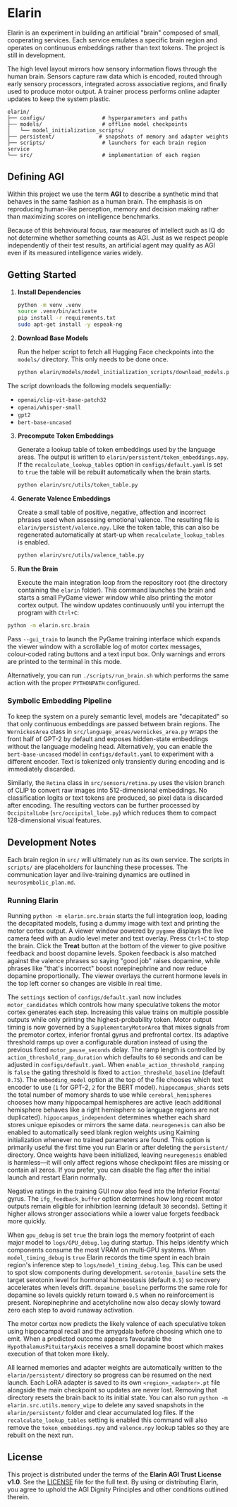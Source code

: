 # Elarin

Elarin is an experiment in building an artificial "brain" composed of small,
cooperating services. Each service emulates a specific brain region and operates
on continuous embeddings rather than text tokens. The project is still in development.

The high level layout mirrors how sensory information flows through the human
brain. Sensors capture raw data which is encoded, routed through early sensory
processors, integrated across associative regions, and finally used to produce
motor output. A trainer process performs online adapter updates to keep the
system plastic.

```
elarin/
├── configs/                  # hyperparameters and paths
├── models/                   # offline model checkpoints
│   └── model_initialization_scripts/
├── persistent/              # snapshots of memory and adapter weights
├── scripts/                  # launchers for each brain region service
└── src/                      # implementation of each region
```

## Defining AGI

Within this project we use the term **AGI** to describe a synthetic mind that
behaves in the same fashion as a human brain. The emphasis is on reproducing
human-like perception, memory and decision making rather than maximizing scores
on intelligence benchmarks.

Because of this behavioural focus, raw measures of intellect such as IQ do not
determine whether something counts as AGI. Just as we respect people
independently of their test results, an artificial agent may qualify as AGI
even if its measured intelligence varies widely.

## Getting Started

1. **Install Dependencies**

   ```bash
   python -m venv .venv
   source .venv/bin/activate
   pip install -r requirements.txt
   sudo apt-get install -y espeak-ng
   ```

2. **Download Base Models**

   Run the helper script to fetch all Hugging Face checkpoints into the
   `models/` directory. This only needs to be done once.

   ```bash
   python elarin/models/model_initialization_scripts/download_models.py
   ```

The script downloads the following models sequentially:

   - `openai/clip-vit-base-patch32`
   - `openai/whisper-small`
   - `gpt2`
   - `bert-base-uncased`

3. **Precompute Token Embeddings**

   Generate a lookup table of token embeddings used by the language areas. The
   output is written to ``elarin/persistent/token_embeddings.npy``.  If the
   ``recalculate_lookup_tables`` option in ``configs/default.yaml`` is set to
   ``true`` the table will be rebuilt automatically when the brain starts.

   ```bash
   python elarin/src/utils/token_table.py
   ```

4. **Generate Valence Embeddings**

   Create a small table of positive, negative, affection and incorrect phrases
   used when assessing emotional valence. The resulting file is
   ``elarin/persistent/valence.npy``.  Like the token table, this can also be
   regenerated automatically at start-up when
   ``recalculate_lookup_tables`` is enabled.

   ```bash
   python elarin/src/utils/valence_table.py
   ```

5. **Run the Brain**

   Execute the main integration loop from the repository root (the
   directory containing the ``elarin`` folder). This command launches
   the brain and starts a small PyGame viewer window while also printing
   the motor cortex output.  The window updates continuously until you
   interrupt the program with ``Ctrl+C``:

  ```bash
  python -m elarin.src.brain
  ```

  Pass ``--gui_train`` to launch the PyGame training interface which expands
  the viewer window with a scrollable log of motor cortex messages,
  colour‑coded rating buttons and a text input box. Only warnings
  and errors are printed to the terminal in this mode.

   Alternatively, you can run `./scripts/run_brain.sh` which performs the
   same action with the proper `PYTHONPATH` configured.

### Symbolic Embedding Pipeline

To keep the system on a purely semantic level, models are "decapitated"
so that only continuous embeddings are passed between brain regions. The
`WernickesArea` class in `src/language_areas/wernickes_area.py` wraps the
front half of GPT-2 by default and exposes hidden-state embeddings without the
language modeling head.  Alternatively, you can enable the
`bert-base-uncased` model in `configs/default.yaml` to
experiment with a different encoder. Text is tokenized only transiently
during encoding and is immediately discarded.

Similarly, the `Retina` class in `src/sensors/retina.py` uses the vision
branch of CLIP to convert raw images into 512-dimensional embeddings. No
classification logits or text tokens are produced, so pixel data is
discarded after encoding. The resulting vectors can be further processed
by `OccipitalLobe` (`src/occipital_lobe.py`) which reduces them to
compact 128-dimensional visual features.

## Development Notes

Each brain region in `src/` will ultimately run as its own service. The scripts
in `scripts/` are placeholders for launching these processes. The
communication layer and live-training dynamics are
outlined in `neurosymbolic_plan.md`.

### Running Elarin

Running ``python -m elarin.src.brain`` starts the full integration
loop, loading the decapitated models, fusing a dummy image with text and
printing the motor cortex output. A viewer window powered by ``pygame``
displays the live camera feed with an audio level meter and text overlay.
Press ``Ctrl+C`` to stop the brain.
Click the **Treat** button at the bottom of the viewer to give positive feedback
and boost dopamine levels. Spoken feedback is also matched against the valence
phrases so saying "good job" raises dopamine, while phrases like "that's
incorrect" boost norepinephrine and now reduce dopamine proportionally. The
viewer overlays the current hormone levels in the top left corner so changes are
visible in real time.

The ``settings`` section of ``configs/default.yaml`` now includes
``motor_candidates`` which controls how many speculative tokens the motor
cortex generates each step. Increasing this value trains on multiple
possible outputs while only printing the highest-probability token.
Motor output timing is now governed by a ``SupplementaryMotorArea`` that mixes
signals from the premotor cortex, inferior frontal gyrus and prefrontal cortex.
Its adaptive threshold ramps up over a configurable duration instead of using the
previous fixed ``motor_pause_seconds`` delay.
The ramp length is controlled by ``action_threshold_ramp_duration`` which
defaults to ``60`` seconds and can be adjusted in ``configs/default.yaml``.
When ``enable_action_threshold_ramping`` is ``false`` the gating threshold is
fixed to ``action_threshold_baseline`` (default ``0.75``).
The ``embedding_model`` option at the top of the file chooses which
text encoder to use (``1`` for GPT-2, ``2`` for the BERT model).
``hippocampus_shards`` sets the total number of memory shards to use while
``cerebral_hemispheres`` chooses how many hippocampal hemispheres are active
(each additional hemisphere behaves like a right hemisphere so language regions
are not duplicated). ``hippocampus_independent`` determines whether each shard
stores unique episodes or mirrors the same data.
``neurogenesis`` can also be enabled to automatically seed blank region
weights using Kaiming initialization whenever no trained parameters are
found. This option is primarily useful the first time you run Elarin or
after deleting the ``persistent/`` directory. Once weights have been
initialized, leaving ``neurogenesis`` enabled is harmless&mdash;it will only
affect regions whose checkpoint files are missing or contain all zeros.
If you prefer, you can disable the flag after the initial launch and
restart Elarin normally.

Negative ratings in the training GUI now also feed into the Inferior
Frontal gyrus.  The ``ifg_feedback_buffer`` option determines how long
recent motor outputs remain eligible for inhibition learning (default
``30`` seconds).  Setting it higher allows stronger associations while a
lower value forgets feedback more quickly.

When ``gpu_debug`` is set ``true`` the brain logs the memory footprint of
each major model to ``logs/GPU_debug.log`` during startup. This helps
identify which components consume the most VRAM on multi‑GPU systems.
When ``model_timing_debug`` is ``true`` Elarin records the time spent in
each brain region's inference step to ``logs/model_timing_debug.log``. This
can be used to spot slow components during development.
``serotonin_baseline`` sets the target serotonin level for hormonal
homeostasis (default ``0.5``) so recovery accelerates when levels drift.
``dopamine_baseline`` performs the same role for dopamine so levels quickly
return toward ``0.5`` when no reinforcement is present.
Norepinephrine and acetylcholine now also decay slowly toward zero each
step to avoid runaway activation.

The motor cortex now predicts the likely valence of each speculative
token using hippocampal recall and the amygdala before choosing which
one to emit. When a predicted outcome appears favourable the
``HypothalamusPituitaryAxis`` receives a small dopamine boost which makes
execution of that token more likely.

All learned memories and adapter weights are automatically written to the
``elarin/persistent/`` directory so progress can be resumed on the next
launch. Each LoRA adapter is saved to its own ``<region>_<adapter>.pt`` file
alongside the main checkpoint so updates are never lost. Removing that
directory resets the brain back to its initial state. You can also run
``python -m elarin.src.utils.memory_wipe`` to delete any saved snapshots
in the ``elarin/persistent/`` folder and clear accumulated log files.
If the ``recalculate_lookup_tables`` setting is enabled this command will
also remove the ``token_embeddings.npy`` and ``valence.npy`` lookup tables
so they are rebuilt on the next run.

## License

This project is distributed under the terms of the **Elarin AGI Trust License v1.0**. See the [LICENSE](LICENSE) file for the full text. By using or distributing Elarin, you agree to uphold the AGI Dignity Principles and other conditions outlined therein.

